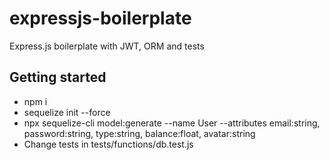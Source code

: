 # expressjs-boilerplate
Express.js boilerplate with JWT, ORM and tests

## Getting started
- npm i
- sequelize init --force
- npx sequelize-cli model:generate --name User --attributes email:string, password:string, type:string, balance:float, avatar:string
- Change tests in tests/functions/db.test.js
